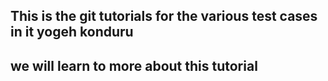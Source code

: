 ## This is the git tutorials for the various test cases in it yogeh konduru
## we will learn to more about this tutorial
